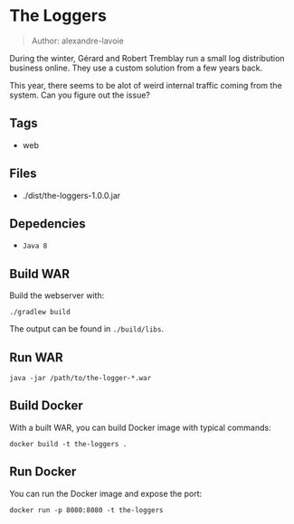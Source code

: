 # The Loggers

> Author: alexandre-lavoie

During the winter, Gérard and Robert Tremblay run a small log distribution business online. They use a custom solution from a few years back.

This year, there seems to be alot of weird internal traffic coming from the system. Can you figure out the issue? 

## Tags

- web

## Files

- ./dist/the-loggers-1.0.0.jar

## Depedencies

- `Java 8`

## Build WAR

Build the webserver with:

```
./gradlew build
```

The output can be found in `./build/libs`.

## Run WAR

```
java -jar /path/to/the-logger-*.war
```

## Build Docker

With a built WAR, you can build Docker image with typical commands:

```
docker build -t the-loggers .
```

## Run Docker

You can run the Docker image and expose the port:

```
docker run -p 8080:8080 -t the-loggers
```
